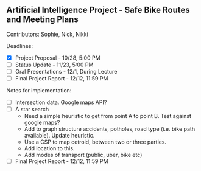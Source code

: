 ## Artificial Intelligence Project - Safe Bike Routes and Meeting Plans

Contributors: Sophie, Nick, Nikki

Deadlines:
- [x] Project Proposal - 10/28, 5:00 PM
- [ ] Status Update - 11/23, 5:00 PM
- [ ] Oral Presentations - 12/1, During Lecture
- [ ] Final Project Report - 12/12, 11:59 PM

Notes for implementation:
- [ ] Intersection data. Google maps API?
- [ ] A star search
  - Need a simple heuristic to get from point A to point B. Test against google maps?
  - Add to graph structure accidents, potholes, road type (i.e. bike path available). Update heuristic.
  - Use a CSP to map cetroid, between two or three parties.
  - Add location to this.
  - Add modes of transport (public, uber, bike etc)
- [ ] Final Project Report - 12/12, 11:59 PM
